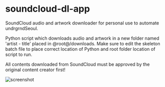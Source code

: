 # soundcloud-dl-app
SoundCloud audio and artwork downloader for personal use to automate undrgrndSeoul.

Python script which downloads audio and artwork in a new folder named 'artist - title' placed in @root@/downloads.
Make sure to edit the skeleton batch file to place correct location of Python and root folder location of script to run.

All contents downloaded from SoundCloud must be approved by the original content creator first!

![screenshot](https://i.imgur.com/spissW4.png "screenshot in use") 

